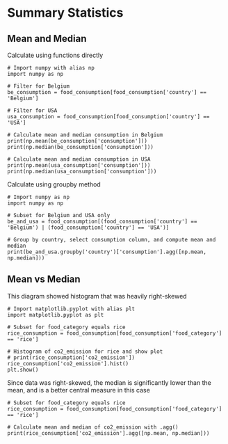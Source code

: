 # Summary Statistics

## Mean and Median


Calculate using functions directly
```
# Import numpy with alias np
import numpy as np

# Filter for Belgium
be_consumption = food_consumption[food_consumption['country'] == 'Belgium']

# Filter for USA
usa_consumption = food_consumption[food_consumption['country'] == 'USA']

# Calculate mean and median consumption in Belgium
print(np.mean(be_consumption['consumption']))
print(np.median(be_consumption['consumption']))

# Calculate mean and median consumption in USA
print(np.mean(usa_consumption['consumption']))
print(np.median(usa_consumption['consumption']))
```

Calculate using groupby method
```
# Import numpy as np
import numpy as np

# Subset for Belgium and USA only
be_and_usa = food_consumption[(food_consumption['country'] == 'Belgium') | (food_consumption['country'] == 'USA')]

# Group by country, select consumption column, and compute mean and median
print(be_and_usa.groupby('country')['consumption'].agg([np.mean, np.median]))
```


## Mean vs Median

This diagram showed histogram that was heavily right-skewed
```
# Import matplotlib.pyplot with alias plt
import matplotlib.pyplot as plt

# Subset for food_category equals rice
rice_consumption = food_consumption[food_consumption['food_category'] == 'rice']

# Histogram of co2_emission for rice and show plot
# print(rice_consumption['co2_emission'])
rice_consumption['co2_emission'].hist()
plt.show()
```


Since data was right-skewed, the median is significantly lower than the mean,
and is a better central measure in this case

```
# Subset for food_category equals rice
rice_consumption = food_consumption[food_consumption['food_category'] == 'rice']

# Calculate mean and median of co2_emission with .agg()
print(rice_consumption['co2_emission'].agg([np.mean, np.median]))
```